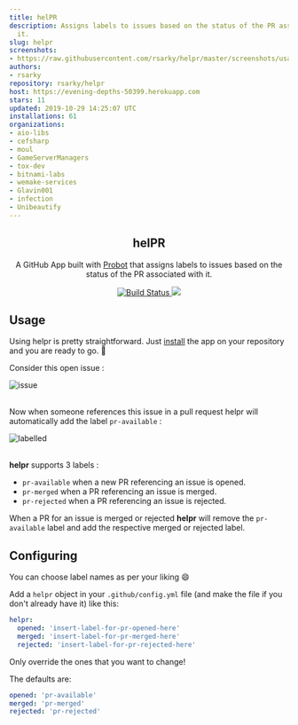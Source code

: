 ```yaml
---
title: helPR
description: Assigns labels to issues based on the status of the PR associated with
  it.
slug: helpr
screenshots:
- https://raw.githubusercontent.com/rsarky/helpr/master/screenshots/usage-img1.jpg
authors:
- rsarky
repository: rsarky/helpr
host: https://evening-depths-50399.herokuapp.com
stars: 11
updated: 2019-10-29 14:25:07 UTC
installations: 61
organizations:
- aio-libs
- cefsharp
- moul
- GameServerManagers
- tox-dev
- bitnami-labs
- wemake-services
- Glavin001
- infection
- Unibeautify
---
```


<p align="center">
<h2 align="center">helPR</h2>
<p align="center">A GitHub App built with <a href="https://github.com/probot/probot">Probot</a> that assigns labels to issues based on the status of the PR associated with it.</p>
<p align="center"><a href="https://travis-ci.org/rsarky/helpr"><img src="https://travis-ci.org/rsarky/helpr.svg?branch=master" alt="Build Status"></a><a href="https://codecov.io/gh/rsarky/helpr">
  <img src="https://codecov.io/gh/rsarky/helpr/branch/master/graph/badge.svg" />
</a></p>


</div>

## Usage

Using helpr is pretty straightforward. Just [install](https://github.com/apps/helpr) the app on your repository and you are ready to go. :100: 


Consider this open issue :

![issue](https://raw.githubusercontent.com/rsarky/helpr/master/screenshots/usage-img2.jpg)
<br><br>

Now when someone references this issue in a pull request helpr will automatically add the label `pr-available` :

![labelled](https://raw.githubusercontent.com/rsarky/helpr/master/screenshots/usage-img1.jpg)
<br><br>


**helpr** supports 3 labels :
* `pr-available` when  a new PR referencing an issue is opened.
* `pr-merged` when a PR referencing an issue is merged.
* `pr-rejected` when a PR referencing an issue is rejected.

When a PR for an issue is merged or rejected **helpr** will remove the `pr-available` label and add the respective merged or rejected label.

## Configuring

You can choose label names as per your liking :smile:

Add a `helpr` object in your `.github/config.yml` file (and make the file if you don't already have it) like this:

```yaml
helpr:
  opened: 'insert-label-for-pr-opened-here'
  merged: 'insert-label-for-pr-merged-here'
  rejected: 'insert-label-for-pr-rejected-here'
```  

Only override the ones that you want to change!

The defaults are:
```yaml
opened: 'pr-available'
merged: 'pr-merged'
rejected: 'pr-rejected'
```

